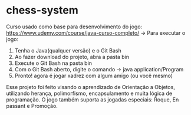 # chess-system
 Curso usado como base para desenvolvimento do jogo: https://www.udemy.com/course/java-curso-completo/
 -> Para executar o jogo:
 1. Tenha o Java(qualquer versão) e o Git Bash
 2. Ao fazer download do projeto, abra a pasta bin
 3. Execute o Git Bash na pasta bin
 4. Com o Git Bash aberto, digite o comando -> java application/Program
 5. Pronto! agora é jogar xadrez com algum amigo (ou você mesmo)



Esse projeto foi feito visando o aprendizado de Orientação a Objetos, utilizando herança, polimorfismo, encapsulamento e
muita lógica de programação. O jogo também suporta as jogadas especiais: Roque, En passant e Promoção.



